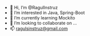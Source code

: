 - 👋 Hi, I’m @RagulInstruz
- 👀 I’m interested in Java, Spring-Boot
- 🌱 I’m currently learning Mockito
- 💞️ I’m looking to collaborate on ...
- 📫 ragulsinstruz@gmail.com

<!---
RagulInstruz/RagulInstruz is a ✨ special ✨ repository because its `README.md` (this file) appears on your GitHub profile.
You can click the Preview link to take a look at your changes.
--->
